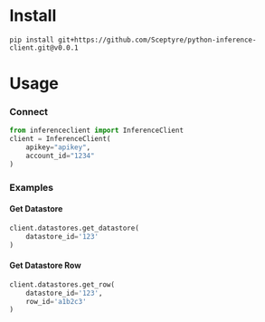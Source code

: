 # Install
`pip install git+https://github.com/Sceptyre/python-inference-client.git@v0.0.1`

# Usage
### Connect
```py
from inferenceclient import InferenceClient
client = InferenceClient(
    apikey="apikey",
    account_id="1234"
)
```

### Examples
#### Get Datastore
```py
client.datastores.get_datastore(
    datastore_id='123'
)
```
#### Get Datastore Row
```py
client.datastores.get_row(
    datastore_id='123',
    row_id='a1b2c3'
)
```